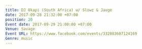 ```yaml
---
title: DJ Okapi (South Africa) w/ Slowz & Jauge
date: 2017-09-28 21:32:00 +07:00
position: 20
Event date: 2017-09-29 21:00:00 +07:00
Venue: Savage
Event URL: https://www.facebook.com/events/332883607124169
Genre: music
---
```


